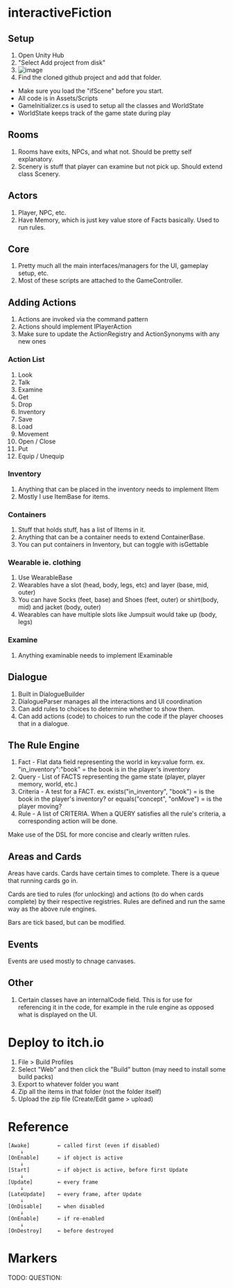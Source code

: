 # interactiveFiction

## Setup

1. Open Unity Hub
2. "Select Add project from disk"
3. ![image](https://github.com/user-attachments/assets/9416fd4a-d36b-479b-a762-22a4fda393bf)
4. Find the cloned github project and add that folder.

- Make sure you load the "ifScene" before you start.
- All code is in Assets/Scripts
- GameInitializer.cs is used to setup all the classes and WorldState
- WorldState keeps track of the game state during play

## Rooms

1. Rooms have exits, NPCs, and what not. Should be pretty self explanatory.
2. Scenery is stuff that player can examine but not pick up. Should extend class Scenery.

## Actors

1. Player, NPC, etc.
2. Have Memory, which is just key value store of Facts basically. Used to run rules.

## Core

1. Pretty much all the main interfaces/managers for the UI, gameplay setup, etc.
2. Most of these scripts are attached to the GameController.

## Adding Actions

1. Actions are invoked via the command pattern
1. Actions should implement IPlayerAction
1. Make sure to update the ActionRegistry and ActionSynonyms with any new ones

### Action List

1. Look
2. Talk
3. Examine
4. Get
5. Drop
6. Inventory
7. Save
8. Load
9. Movement
10. Open / Close
11. Put
12. Equip / Unequip

### Inventory

1. Anything that can be placed in the inventory needs to implement IItem
2. Mostly I use ItemBase for items.

### Containers

1. Stuff that holds stuff, has a list of IItems in it.
2. Anything that can be a container needs to extend ContainerBase.
3. You can put containers in Inventory, but can toggle with isGettable

### Wearable ie. clothing

1. Use WearableBase
2. Wearables have a slot (head, body, legs, etc) and layer (base, mid, outer)
3. You can have Socks (feet, base) and Shoes (feet, outer) or shirt(body, mid) and jacket (body, outer)
4. Wearables can have multiple slots like Jumpsuit would take up (body, legs)

### Examine

1. Anything examinable needs to implement IExaminable

## Dialogue

1. Built in DialogueBuilder
2. DialogueParser manages all the interactions and UI coordination
3. Can add rules to choices to determine whether to show them.
4. Can add actions (code) to choices to run the code if the player chooses that in a dialogue.

## The Rule Engine

1. Fact - Flat data field representing the world in key:value form. ex. "in_inventory":"book" = the book is in the player's inventory
2. Query - List of FACTS representing the game state (player, player memory, world, etc.)
3. Criteria - A test for a FACT. ex. exists("in_inventory", "book") = is the book in the player's inventory?
   or equals("concept", "onMove") = is the player moving?
4. Rule - A list of CRITERIA. When a QUERY satisfies all the rule's criteria, a corresponding action will be done.

Make use of the DSL for more concise and clearly written rules.

## Areas and Cards

Areas have cards.
Cards have certain times to complete.
There is a queue that running cards go in.

Cards are tied to rules (for unlocking) and actions (to do when cards complete) by their respective registries. Rules are defined and run the same way as the above rule engines.

Bars are tick based, but can be modified.

## Events

Events are used mostly to chnage canvases.

## Other

1. Certain classes have an internalCode field. This is for use for referencing it in the code, for example in the rule engine as opposed what is displayed on the UI.

# Deploy to itch.io

1. File > Build Profiles
2. Select "Web" and then click the "Build" button (may need to install some build packs)
3. Export to whatever folder you want
4. Zip all the items in that folder (not the folder itself)
5. Upload the zip file (Create/Edit game > upload)

# Reference

    [Awake]         ← called first (even if disabled)
        ↓
    [OnEnable]      ← if object is active
        ↓
    [Start]         ← if object is active, before first Update
        ↓
    [Update]        ← every frame
        ↓
    [LateUpdate]    ← every frame, after Update
        ↓
    [OnDisable]     ← when disabled
        ↓
    [OnEnable]      ← if re-enabled
        ↓
    [OnDestroy]     ← before destroyed

# Markers

TODO:
QUESTION:
